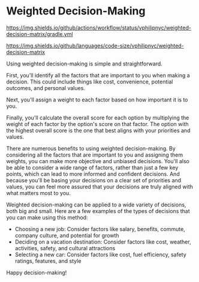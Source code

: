 # Weighted Decision-Making
https://img.shields.io/github/actions/workflow/status/vphilipnyc/weighted-decision-matrix/gradle.yml

https://img.shields.io/github/languages/code-size/vphilipnyc/weighted-decision-matrix

Using weighted decision-making is simple and straightforward. 

First, you'll identify all the factors that are important to you when making a decision. 
This could include things like cost, convenience, potential outcomes, and personal values. 

Next, you'll assign a weight to each factor based on how important it is to you. 

Finally, you'll calculate the overall score for each option by multiplying the weight of each factor by the option's score on that factor. 
The option with the highest overall score is the one that best aligns with your priorities and values.

There are numerous benefits to using weighted decision-making. 
By considering all the factors that are important to you and assigning them weights, 
you can make more objective and unbiased decisions. You'll also be able to consider a wide range of factors, 
rather than just a few key points, which can lead to more informed and confident decisions. 
And because you'll be basing your decisions on a clear set of priorities and values, you can feel more assured that 
your decisions are truly aligned with what matters most to you.

Weighted decision-making can be applied to a wide variety of decisions, both big and small. 
Here are a few examples of the types of decisions that you can make using this method:
* Choosing a new job: Consider factors like salary, benefits, commute, company culture, and potential for growth
* Deciding on a vacation destination: Consider factors like cost, weather, activities, safety, and cultural attractions
* Selecting a new car: Consider factors like cost, fuel efficiency, safety ratings, features, and style

Happy decision-making!
